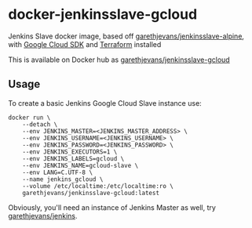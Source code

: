 # docker-jenkinsslave-gcloud

Jenkins Slave docker image, based off [garethjevans/jenkinsslave-alpine](https://hub.docker.com/r/garethjevans/jenkinsslave-alpine/), with [Google Cloud SDK](https://cloud.google.com/sdk/) and [Terraform](https://www.terraform.io/) installed

This is available on Docker hub as [garethjevans/jenkinsslave-gcloud](https://hub.docker.com/r/garethjevans/jenkinsslave-gcloud/)

## Usage

To create a basic Jenkins Google Cloud Slave instance use:

```
docker run \
    --detach \
    --env JENKINS_MASTER=<JENKINS_MASTER_ADDRESS> \
    --env JENKINS_USERNAME=<JENKINS_USERNAME> \
    --env JENKINS_PASSWORD=<JENKINS_PASSWORD> \
    --env JENKINS_EXECUTORS=1 \
    --env JENKINS_LABELS=gcloud \
    --env JENKINS_NAME=gcloud-slave \
    --env LANG=C.UTF-8 \
    --name jenkins_gcloud \
    --volume /etc/localtime:/etc/localtime:ro \
    garethjevans/jenkinsslave-gcloud:latest
```

Obviously, you'll need an instance of Jenkins Master as well, try [garethjevans/jenkins](https://hub.docker.com/r/garethjevans/jenkins/).
